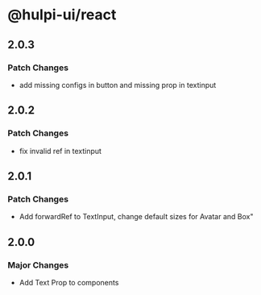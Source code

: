 # @hulpi-ui/react

## 2.0.3

### Patch Changes

- add missing configs in button and missing prop in textinput

## 2.0.2

### Patch Changes

- fix invalid ref in textinput

## 2.0.1

### Patch Changes

- Add forwardRef to TextInput, change default sizes for Avatar and Box"

## 2.0.0

### Major Changes

- Add Text Prop to components

